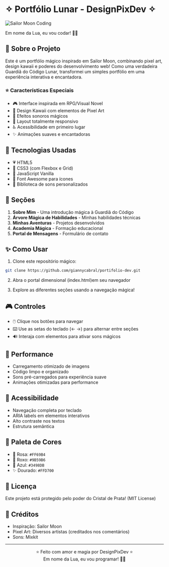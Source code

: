 # ✧ Portfólio Lunar - DesignPixDev ✧

![Sailor Moon Coding](https://media.tenor.com/5k_VZG4gXzEAAAAj/eternal-sailor-moon.gif)

Em nome da Lua, eu vou codar! 🌙✨

## 🌟 Sobre o Projeto

Este é um portfólio mágico inspirado em Sailor Moon, combinando pixel art, design kawaii e poderes do desenvolvimento web! Como uma verdadeira Guardiã do Código Lunar, transformei um simples portfólio em uma experiência interativa e encantadora.

### ⭐ Características Especiais

- 🎮 Interface inspirada em RPG/Visual Novel
- 🌈 Design Kawaii com elementos de Pixel Art
- 🔮 Efeitos sonoros mágicos
- 📱 Layout totalmente responsivo
- ♿ Acessibilidade em primeiro lugar
- ✨ Animações suaves e encantadoras

## 🎀 Tecnologias Usadas

- 💗 HTML5
- 💜 CSS3 (com Flexbox e Grid)
- 💖 JavaScript Vanilla
- 🌸 Font Awesome para ícones
- 🎵 Biblioteca de sons personalizados

## 🌙 Seções

1. **Sobre Mim** - Uma introdução mágica à Guardiã do Código
2. **Árvore Mágica de Habilidades** - Minhas habilidades técnicas
3. **Minhas Aventuras** - Projetos desenvolvidos
4. **Academia Mágica** - Formação educacional
5. **Portal de Mensagens** - Formulário de contato

## ✨ Como Usar

1. Clone este repositório mágico:
```bash
git clone https://github.com/giannycabral/portifolio-dev.git
```

2. Abra o portal dimensional (index.html)em seu navegador

3. Explore as diferentes seções usando a navegação mágica!

## 🎮 Controles

- 🖱️ Clique nos botões para navegar
- ⌨️ Use as setas do teclado (← →) para alternar entre seções
- 🔊 Interaja com elementos para ativar sons mágicos

## 💫 Performance

- Carregamento otimizado de imagens
- Código limpo e organizado
- Sons pré-carregados para experiência suave
- Animações otimizadas para performance

## 🌈 Acessibilidade

- Navegação completa por teclado
- ARIA labels em elementos interativos
- Alto contraste nos textos
- Estrutura semântica

## 🎨 Paleta de Cores

- 🎀 Rosa: `#FF69B4`
- 💜 Roxo: `#9B59B6`
- 💙 Azul: `#3498DB`
- ✨ Dourado: `#FFD700`

## 📝 Licença

Este projeto está protegido pelo poder do Cristal de Prata! (MIT License)

## 🌟 Créditos

- Inspiração: Sailor Moon
- Pixel Art: Diversos artistas (creditados nos comentários)
- Sons: Mixkit

---

<p align="center">
⭐ Feito com amor e magia por DesignPixDev ⭐<br>
Em nome da Lua, eu vou programar! 🌙✨
</p>
